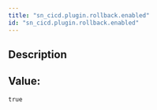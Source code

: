 ```yaml
---
title: "sn_cicd.plugin.rollback.enabled"
id: "sn_cicd.plugin.rollback.enabled"
---
```

## Description



## Value: 
```
true
```